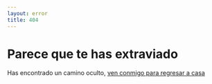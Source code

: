 ```yaml
---
layout: error
title: 404
---
```

# Parece que te has extraviado

Has encontrado un camino oculto, [ven conmigo para regresar a casa](./)
